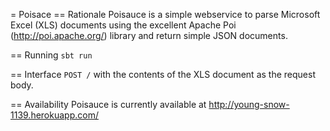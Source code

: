 = Poisace
== Rationale
Poisauce is a simple webservice to parse Microsoft Excel (XLS) documents using the excellent Apache Poi (http://poi.apache.org/) library and return simple JSON documents.

== Running
`sbt run`

== Interface
`POST /` with the contents of the XLS document as the request body.

== Availability
Poisauce is currently available at http://young-snow-1139.herokuapp.com/
